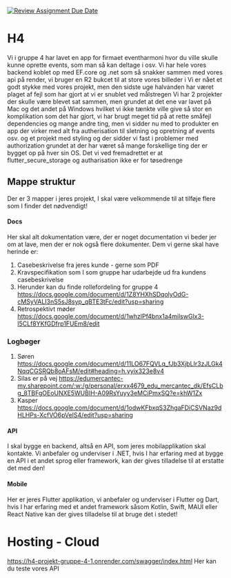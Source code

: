 [![Review Assignment Due Date](https://classroom.github.com/assets/deadline-readme-button-22041afd0340ce965d47ae6ef1cefeee28c7c493a6346c4f15d667ab976d596c.svg)](https://classroom.github.com/a/nlVhM163)
# H4

Vi i gruppe 4 har lavet en app for firmaet eventharmoni hvor du ville skulle kunne oprette events, som man så kan deltage i osv.
Vi har hele vores backend koblet op med EF.core og .net som så snakker sammen med vores api på render, vi bruger en R2 bukcet til at store vores billeder i
Vi er nået et godt stykke med vores projekt, men den sidste uge halvanden har været plaget af fejl som har gjort at vi er snublet ved målstregen
Vi har 2 projekter der skulle være blevet sat sammen, men grundet at det ene var lavet på Mac og det andet på Windows hvilket vi ikke tænkte ville give så stor en
komplikation som det har gjort, vi har brugt meget tid på at rette småfejl dependencies og mange andre ting, men vi sidder nu med to produkter en app der virker
med alt fra autherisation til sletning og opretning af events osv. og et projekt med styling og 
der sidder vi fast i problemer med authorization grundet at der har været så mange forskellige ting der er bygget op på hver sin OS. 
Det vi ved fremadrettet er at flutter_secure_storage og autharisation ikke er for tøsedrenge

## Mappe struktur

Der er 3 mapper i jeres projekt, I skal være velkommende til at tilføje flere som I finder det nødvendigt!

#### Docs

Her skal alt dokumentation være, der er noget documentation vi beder jer om at lave, men der er nok også flere dokumenter. Dem vi gerne skal have herinde er:

1. Casebeskrivelse fra jeres kunde - gerne som PDF
2. Kravspecifikation som I som gruppe har udarbejde ud fra kundens casebeskrivelse
3. Herunder kan du finde rollefordeling for gruppe 4 https://docs.google.com/document/d/1Z8YHXhSDqolyOdG-cMSyVALI3nS5sJ8syp_qBTE3tFc/edit?usp=sharing
4. Retrospektivt møder https://docs.google.com/document/d/1whzlPf4bnx1a4milswGlx3-l5CLf8YKfGDfrp1FUEm8/edit

### Logbøger
1. Søren https://docs.google.com/document/d/11LO67FQVLq_fJb3XjbLIr3zJLGk4NqqCGSRQb8oAFsM/edit#heading=h.yyix323e8v4
2. Silas er på vej https://edumercantec-my.sharepoint.com/:w:/g/personal/erxx4679_edu_mercantec_dk/EfsCLbg_8TBFgOEoUNXE5WUBIH-A09RsYuyy3eMCiPmxSQ?e=khW1Zx
3. Kasper https://docs.google.com/document/d/1odwKFbxqS3ZhgaFDiCSVNaz9dHLHPs-XcfVO6pVelS4/edit?usp=sharing

#### API

I skal bygge en backend, altså en API, som jeres mobilapplikation skal kontakte. Vi anbefaler og underviser i .NET, hvis I har erfaring med at bygge en API i et andet sprog eller framework, kan der gives tilladelse til at erstatte det med den!

#### Mobile

Her er jeres Flutter applikation, vi anbefaler og underviser i Flutter og Dart, hvis I har erfaring med et andet framework såsom Kotlin, Swift, MAUI eller React Native kan der gives tilladelse til at bruge det i stedet!

# Hosting - Cloud
https://h4-projekt-gruppe-4-1.onrender.com/swagger/index.html
Her kan du teste vores API
